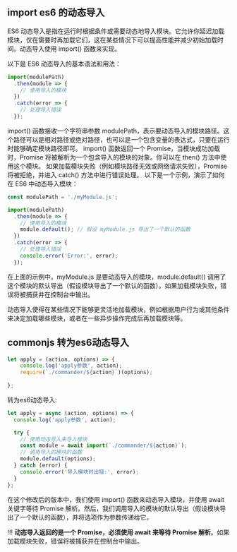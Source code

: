 ## import es6 的动态导入

ES6 动态导入是指在运行时根据条件或需要动态地导入模块。它允许你延迟加载模块，仅在需要时再加载它们，这在某些情况下可以提高性能并减少初始加载时间。动态导入使用 import() 函数来实现。

以下是 ES6 动态导入的基本语法和用法：

```js
import(modulePath)
  .then(module => {
    // 使用导入的模块
  })
  .catch(error => {
    // 处理导入错误
  });
  ```
import() 函数接收一个字符串参数 modulePath，表示要动态导入的模块路径。这个路径可以是相对路径或绝对路径，也可以是一个包含变量的表达式，只要在运行时能够确定模块路径即可。
import() 函数返回一个 Promise，当模块成功加载时，Promise 将被解析为一个包含导入的模块的对象。你可以在 then() 方法中使用这个模块。
如果加载模块失败（例如模块路径无效或网络请求失败），Promise 将被拒绝，并进入 catch() 方法中进行错误处理。
以下是一个示例，演示了如何在 ES6 中动态导入模块：

```js
const modulePath = './myModule.js';

import(modulePath)
  .then(module => {
    // 使用导入的模块
    module.default(); // 假设 myModule.js 导出了一个默认的函数
  })
  .catch(error => {
    // 处理导入错误
    console.error('Error:', error);
  });
  ```
在上面的示例中，myModule.js 是要动态导入的模块，module.default() 调用了这个模块的默认导出（假设模块导出了一个默认的函数）。如果加载模块失败，错误将被捕获并在控制台中输出。

动态导入使得在某些情况下能够更灵活地加载模块，例如根据用户行为或其他条件来决定加载哪些模块，或者在一些异步操作完成后再加载模块等。


## commonjs 转为es6动态导入
```js
let apply = (action, options) => {
    console.log('apply参数', action);
    require(`./commander/${action}`)(options);
  
};
```
转为es6动态导入:
```js
let apply = async (action, options) => {
  console.log('apply参数', action);

  try {
    // 使用动态导入来导入模块
    const module = await import(`./commander/${action}`);
    // 调用导入的模块的函数
    module.default(options);
  } catch (error) {
    console.error('导入模块时出错:', error);
  }
};
```
在这个修改后的版本中，我们使用 import() 函数来动态导入模块，并使用 await 关键字等待 Promise 解析。然后，我们调用导入的模块的默认导出（假设模块导出了一个默认的函数），并将选项作为参数传递给它。

!!! **动态导入返回的是一个 Promise，必须使用 await 来等待 Promise 解析**。如果加载模块失败，错误将被捕获并在控制台中输出。
